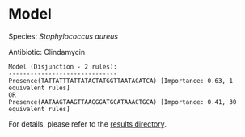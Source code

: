 
# Model

Species: *Staphylococcus aureus*

Antibiotic: Clindamycin

```
Model (Disjunction - 2 rules):
------------------------------
Presence(TATTATTTATTATACTATGGTTAATACATCA) [Importance: 0.63, 1 equivalent rules]
OR
Presence(AATAAGTAAGTTAAGGGATGCATAAACTGCA) [Importance: 0.41, 30 equivalent rules]

```

For details, please refer to the [results directory](../../../../../results/scm_b/staphylococcus%20aureus/clindamycin/repeat_4/).

